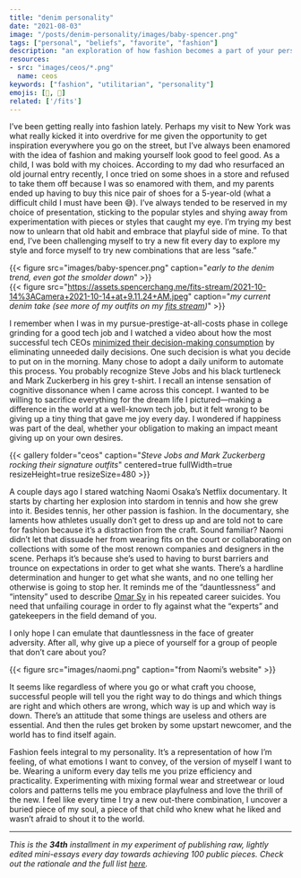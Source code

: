 ```yaml
---
title: "denim personality"
date: "2021-08-03"
image: "/posts/denim-personality/images/baby-spencer.png"
tags: ["personal", "beliefs", "favorite", "fashion"]
description: "an exploration of how fashion becomes a part of your personality, why it came to matter so much to me, and rejecting the “uniform” "
resources:
- src: "images/ceos/*.png"
  name: ceos
keywords: ["fashion", "utilitarian", "personality"]
emojis: [🧢, 👖]
related: ['/fits']
---
```

I’ve been getting really into fashion lately. Perhaps my visit to New York was what really kicked it into overdrive for me given the opportunity to get inspiration everywhere you go on the street, but I’ve always been enamored with the idea of fashion and making yourself look good to feel good. As a child, I was bold with my choices. According to my dad who resurfaced an old journal entry recently, I once tried on some shoes in a store and refused to take them off because I was so enamored with them, and my parents ended up having to buy this nice pair of shoes for a 5-year-old (what a difficult child I must have been 😅). I’ve always tended to be reserved in my choice of presentation, sticking to the popular styles and shying away from experimentation with pieces or styles that caught my eye. I’m trying my best now to unlearn that old habit and embrace that playful side of mine. To that end, I’ve been challenging myself to try a new fit every day to explore my style and force myself to try new combinations that are less “safe.”

{{< figure src="images/baby-spencer.png" caption="*early to the denim trend, even got the smolder down*" >}}
<br/>
{{< figure src="https://assets.spencerchang.me/fits-stream/2021-10-14%3ACamera+2021-10-14+at+9.11.24+AM.jpeg" caption="*my current denim take (see more of my outfits on my [fits stream](/fits))*" >}}

I remember when I was in my pursue-prestige-at-all-costs phase in college grinding for a good tech job and I watched a video about how the most successful tech CEOs [minimized their decision-making consumption](https://www.inc.com/craig-bloem/this-1-unusual-habit-helped-make-mark-zuckerberg-steve-jobs-dr-dre-successful.html) by eliminating unneeded daily decisions. One such decision is what you decide to put on in the morning. Many chose to adopt a daily uniform to automate this process. You probably recognize Steve Jobs and his black turtleneck and Mark Zuckerberg in his grey t-shirt. I recall an intense sensation of cognitive dissonance when I came across this concept. I wanted to be willing to sacrifice everything for the dream life I pictured—making a difference in the world at a well-known tech job, but it felt wrong to be giving up a tiny thing that gave me joy every day. I wondered if happiness was part of the deal, whether your obligation to making an impact meant giving up on your own desires.

{{< gallery folder="ceos" caption="*Steve Jobs and Mark Zuckerberg rocking their signature outfits*" centered=true fullWidth=true resizeHeight=true resizeSize=480 >}}

A couple days ago I stared watching Naomi Osaka’s Netflix documentary. It starts by charting her explosion into stardom in tennis and how she grew into it. Besides tennis, her other passion is fashion. In the documentary, she laments how athletes usually don’t get to dress up and are told not to care for fashion because it’s a distraction from the craft. Sound familiar? Naomi didn’t let that dissuade her from wearing fits on the court or collaborating on collections with some of the most renown companies and designers in the scene. Perhaps it’s because she’s used to having to burst barriers and trounce on expectations in order to get what she wants. There’s a hardline determination and hunger to get what she wants, and no one telling her otherwise is going to stop her. It reminds me of the “dauntlessness” and “intensity” used to describe [Omar Sy](https://spencerchang.substack.com/p/dauntlessness-mini-24100) in his repeated career suicides. You need that unfailing courage in order to fly against what the “experts” and gatekeepers in the field demand of you.

I only hope I can emulate that dauntlessness in the face of greater adversity. After all, why give up a piece of yourself for a group of people that don’t care about you?

{{< figure src="images/naomi.png" caption="from Naomi’s website" >}}

It seems like regardless of where you go or what craft you choose, successful people will tell you the right way to do things and which things are right and which others are wrong, which way is up and which way is down. There’s an attitude that some things are useless and others are essential. And then the rules get broken by some upstart newcomer, and the world has to find itself again.

Fashion feels integral to my personality. It’s a representation of how I’m feeling, of what emotions I want to convey, of the version of myself I want to be. Wearing a uniform every day tells me you prize efficiency and practicality. Experimenting with mixing formal wear and streetwear or loud colors and patterns tells me you embrace playfulness and love the thrill of the new. I feel like every time I try a new out-there combination, I uncover a buried piece of my soul, a piece of that 
child who knew what he liked and wasn’t afraid to shout it to the world.

---

*This is the* ***34th*** *installment in my experiment of publishing raw, lightly edited mini-essays every day towards achieving 100 public pieces. Check out the rationale and the full list [here](/experiments/100posts/).*
